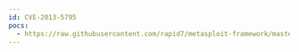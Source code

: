 ```yaml
---
id: CVE-2013-5795
pocs:
  - https://raw.githubusercontent.com/rapid7/metasploit-framework/master/modules/auxiliary/scanner/http/oracle_demantra_database_credentials_leak.rb
---
```

